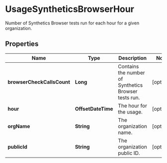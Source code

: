 # UsageSyntheticsBrowserHour

Number of Synthetics Browser tests run for each hour for a given organization.

## Properties

| Name                       | Type               | Description                                          | Notes      |
| -------------------------- | ------------------ | ---------------------------------------------------- | ---------- |
| **browserCheckCallsCount** | **Long**           | Contains the number of Synthetics Browser tests run. | [optional] |
| **hour**                   | **OffsetDateTime** | The hour for the usage.                              | [optional] |
| **orgName**                | **String**         | The organization name.                               | [optional] |
| **publicId**               | **String**         | The organization public ID.                          | [optional] |
